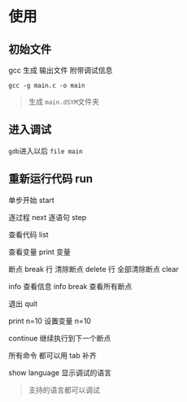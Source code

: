 # 使用

## 初始文件

gcc 生成  输出文件 附带调试信息

`gcc -g main.c -o main`

> 生成 `main.dSYM`文件夹

## 进入调试

`gdb`进入以后
`file main`

## 重新运行代码 run

单步开始 start

逐过程 next
逐语句 step

查看代码 list

查看变量 print 变量

断点 break 行
清除断点 delete 行
全部清除断点 clear

info 查看信息
    info break 查看所有断点

退出 quit

print n=10 设置变量 n=10

continue 继续执行到下一个断点

所有命令 都可以用 tab 补齐

show language 显示调试的语言
> 支持的语言都可以调试